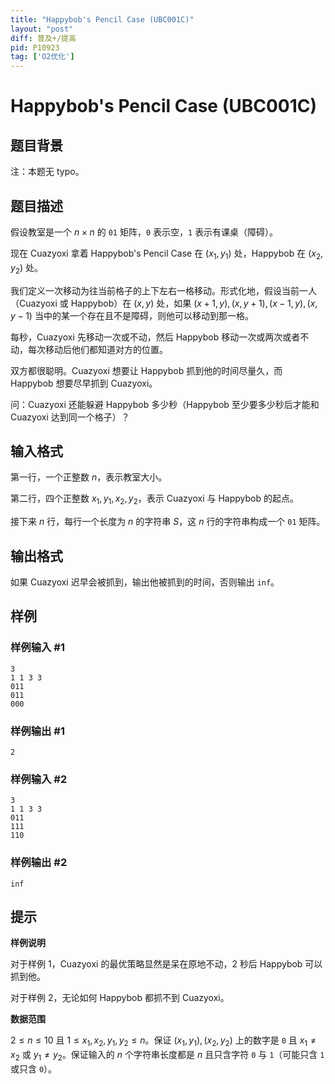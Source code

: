 ```yaml
---
title: "Happybob's Pencil Case (UBC001C)"
layout: "post"
diff: 普及+/提高
pid: P10923
tag: ['O2优化']
---
```

# Happybob's Pencil Case (UBC001C)
## 题目背景

注：本题无 typo。
## 题目描述

假设教室是一个 $n \times n$ 的 `01` 矩阵，`0` 表示空，`1` 表示有课桌（障碍）。

现在 Cuazyoxi 拿着 Happybob's Pencil Case 在 $(x_1, y_1)$ 处，Happybob 在 $(x_2, y_2)$ 处。

我们定义一次移动为往当前格子的上下左右一格移动。形式化地，假设当前一人（Cuazyoxi 或 Happybob）在 $(x, y)$ 处，如果 $(x + 1, y), (x, y + 1), (x - 1, y), (x, y - 1)$ 当中的某一个存在且不是障碍，则他可以移动到那一格。

每秒，Cuazyoxi 先移动一次或不动，然后 Happybob 移动一次或两次或者不动，每次移动后他们都知道对方的位置。

双方都很聪明。Cuazyoxi 想要让 Happybob 抓到他的时间尽量久，而 Happybob 想要尽早抓到 Cuazyoxi。

问：Cuazyoxi 还能躲避 Happybob 多少秒（Happybob 至少要多少秒后才能和 Cuazyoxi 达到同一个格子）？

## 输入格式

第一行，一个正整数 $n$，表示教室大小。

第二行，四个正整数 $x_1,y_1,x_2,y_2$，表示 Cuazyoxi 与 Happybob 的起点。

接下来 $n$ 行，每行一个长度为 $n$ 的字符串 $S$，这 $n$ 行的字符串构成一个 `01` 矩阵。

## 输出格式

如果 Cuazyoxi 迟早会被抓到，输出他被抓到的时间，否则输出 `inf`。
## 样例

### 样例输入 #1
```
3
1 1 3 3
011
011
000
```
### 样例输出 #1
```
2
```
### 样例输入 #2
```
3
1 1 3 3
011
111
110
```
### 样例输出 #2
```
inf
```
## 提示

**样例说明**

对于样例 $1$，Cuazyoxi 的最优策略显然是呆在原地不动，$2$ 秒后 Happybob 可以抓到他。

对于样例 $2$，无论如何 Happybob 都抓不到 Cuazyoxi。

**数据范围**

$2\le n\le 10$ 且 $1 \le x_1, x_2, y_1, y_2 \le n$。保证 $(x_1,y_1),(x_2,y_2)$ 上的数字是 `0` 且 $x_1\ne x_2$ 或 $y_1\ne y_2$。保证输入的 $n$ 个字符串长度都是 $n$ 且只含字符 `0` 与 `1`（可能只含 `1` 或只含 `0`）。

